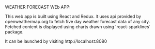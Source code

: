 WEATHER FORECAST WEb APP:

This web app is built using React and Redux. It uses api provided by openweathermap.org to fetch five day weather forecast data of any city. Fetched content is displayed using charts drawn using 'react-sparklines' package.

It can be launched by visiting http://localhost:8080